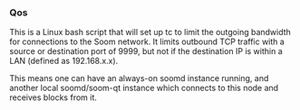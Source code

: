 ### Qos ###

This is a Linux bash script that will set up tc to limit the outgoing bandwidth for connections to the Soom network. It limits outbound TCP traffic with a source or destination port of 9999, but not if the destination IP is within a LAN (defined as 192.168.x.x).

This means one can have an always-on soomd instance running, and another local soomd/soom-qt instance which connects to this node and receives blocks from it.
